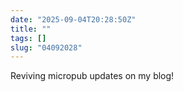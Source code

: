 ```yaml
---
date: "2025-09-04T20:28:50Z"
title: ""
tags: []
slug: "04092028"
---
```

Reviving micropub updates on my blog!

